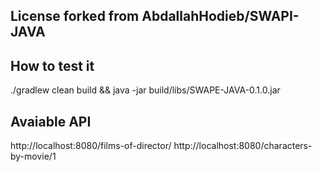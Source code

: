 ## License forked from AbdallahHodieb/SWAPI-JAVA

## How to test it

./gradlew clean build && java -jar build/libs/SWAPE-JAVA-0.1.0.jar

## Avaiable API

http://localhost:8080/films-of-director/
http://localhost:8080/characters-by-movie/1
